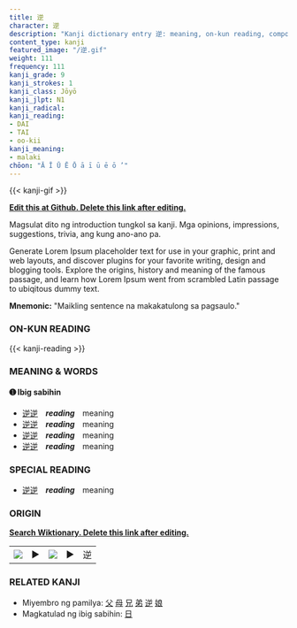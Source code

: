```yaml
---
title: 逆
character: 逆
description: "Kanji dictionary entry 逆: meaning, on-kun reading, compounds, origin, related kanji"
content_type: kanji
featured_image: "/逆.gif"
weight: 111
frequency: 111
kanji_grade: 9
kanji_strokes: 1
kanji_class: Jōyō
kanji_jlpt: N1
kanji_radical: 
kanji_reading: 
- DAI
- TAI
- oo-kii
kanji_meaning:
- malaki
chōon: "Ā Ī Ū Ē Ō ā ī ū ē ō ’"
---
```

[//]: # (Don't edit the line below. Kanji animated GIF code is automatically generated.)
{{< kanji-gif >}}

[//]: # (Edit below this line.)

**[Edit this at Github. Delete this link after editing.](https://github.com/tim0g/tim/tree/main/content/kanji/逆/index.md)**

Magsulat dito ng introduction tungkol sa kanji. Mga opinions, impressions, suggestions, trivia, ang kung ano-ano pa.

Generate Lorem Ipsum placeholder text for use in your graphic, print and web layouts, and discover plugins for your favorite writing, design and blogging tools. Explore the origins, history and meaning of the famous passage, and learn how Lorem Ipsum went from scrambled Latin passage to ubiqitous dummy text.
 
**Mnemonic:** "Maikling sentence na makakatulong sa pagsaulo."

### ON-KUN READING

[//]: # (Don't edit the line below. ON-KUN READING code is automatically generated.)
{{< kanji-reading >}}

### MEANING & WORDS

#### ➊ **Ibig sabihin**
  - [逆](../逆)[逆](../逆)　***reading***　meaning
  - [逆](../逆)[逆](../逆)　***reading***　meaning
  - [逆](../逆)[逆](../逆)　***reading***　meaning
  - [逆](../逆)[逆](../逆)　***reading***　meaning

### SPECIAL READING
  - [逆](../逆)[逆](../逆)　***reading***　meaning

### ORIGIN

**[Search Wiktionary. Delete this link after editing.](https://wiktionary.org/wiki/逆)**
<table class="kanji-table"><tr><td>
<img src="60px-逆-bronze.svg.png">
</td><td>▶</td><td>
<img src="60px-逆-oracle.svg.png">
</td><td>▶</td>
<td class="kanji-origin">逆</td>
</tr></table>

### RELATED KANJI
- Miyembro ng pamilya: [父](../父) [母](../母) [兄](../兄) [弟](../弟) [逆](../逆) [娘](../娘)
- Magkatulad ng ibig sabihin: [日](../日)
